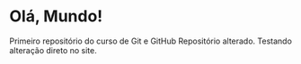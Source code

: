 # Olá, Mundo!
 Primeiro repositório do curso de Git e GitHub
 Repositório alterado.
 Testando alteração direto no site.
